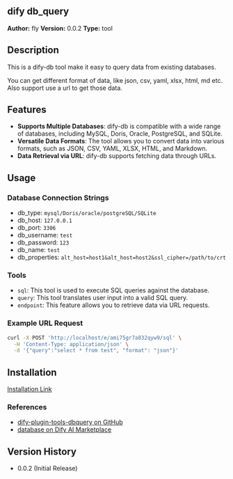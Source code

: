 ## dify db_query

**Author:** fly
**Version:** 0.0.2
**Type:** tool

## Description

This is a dify-db tool make it easy to query data from existing databases.

You can get different format of data, like json, csv, yaml, xlsx, html, md etc. Also support use a url to get those data.

## Features

*   **Supports Multiple Databases**: dify-db is compatible with a wide range of databases, including MySQL, Doris, Oracle, PostgreSQL, and SQLite.
*   **Versatile Data Formats**: The tool allows you to convert data into various formats, such as JSON, CSV, YAML, XLSX, HTML, and Markdown.
*   **Data Retrieval via URL**: dify-db supports fetching data through URLs.

## Usage

### Database Connection Strings

*   db_type: `mysql/Doris/oracle/postgreSQL/SQLite`
*   db_host: `127.0.0.1`
*   db_port: `3306`
*   db_username: `test`
*   db_password: `123`
*   db_name: `test`
*   db_properties: `alt_host=host1&alt_host=host2&ssl_cipher=/path/to/crt`

### Tools

*   `sql`: This tool is used to execute SQL queries against the database.
*   `query`: This tool translates user input into a valid SQL query.
*   `endpoint`: This feature allows you to retrieve data via URL requests.

### Example URL Request

```bash
curl -X POST 'http://localhost/e/ami75gr7a832qyw9/sql' \
  -H 'Content-Type: application/json' \
  -d '{"query":"select * from test", "format": "json"}'
```

## Installation

[Installation Link](#)

### References

*   [dify-plugin-tools-dbquery on GitHub](https://github.com/junjiem/dify-plugin-tools-dbquery)
*   [database on Dify AI Marketplace](https://marketplace.dify.ai/plugins/hjlarry/database?language=zh-Hans)

## Version History

*   0.0.2 (Initial Release)